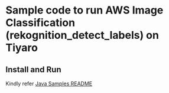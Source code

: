 # Sample code to run AWS Image Classification (rekognition_detect_labels) on Tiyaro

## Install and Run
Kindly refer [Java Samples README](../../../../../../../../README.md)